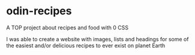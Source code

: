 # odin-recipes
A TOP project about recipes and food with 0 CSS

I was able to create a website with images, lists and headings for some of the easiest and/or delicious recipes to ever exist on planet Earth
